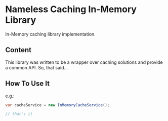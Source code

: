 ﻿# Nameless Caching In-Memory Library

In-Memory caching library implementation.

## Content

This library was written to be a wrapper over caching solutions
and provide a common API. So, that said...

## How To Use It

e.g.:

``` csharp
var cacheService = new InMemoryCacheService();

// that's it
```